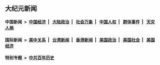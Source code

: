 ## 大纪元新闻

#### 中国新闻 &nbsp;>&nbsp; [中国经济](indexes/ncid283/README.md?12242045) &nbsp;| &nbsp; [大陆政治](indexes/ncid277/README.md?12242045) &nbsp;| &nbsp; [社会万象](indexes/ncid282/README.md?12242045) &nbsp;| &nbsp; [中国人权](indexes/ncid278/README.md?12242045) &nbsp;| &nbsp; [群体事件](indexes/ncid279/README.md?12242045) &nbsp;| &nbsp; [天灾人祸](indexes/ncid280/README.md?12242045)

#### 国际新闻 &nbsp;>&nbsp; [美中关系](indexes/nf1412576/README.md?12242045) &nbsp;| &nbsp; [台湾新闻](indexes/ncid1349361/README.md?12242045) &nbsp;| &nbsp; [香港新闻](indexes/ncid1349362/README.md?12242045) &nbsp;| &nbsp; [美国政治](indexes/ncid1078159/README.md?12242045) &nbsp;| &nbsp; [美国社会](indexes/ncid1078160/README.md?12242045) &nbsp;| &nbsp; [美国经济](indexes/ncid1078158/README.md?12242045)

#### 特别专题 &nbsp;>&nbsp; [中共百年历史](https://github.com/epoch-news/epoch-special/blob/master/README.md?12242045)  
